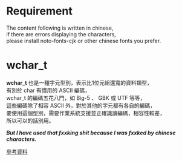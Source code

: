 # Requirement
The content following is written in chinese,  
if there are errors displaying the characters,  
please install noto-fonts-cjk or other chinese fonts you prefer.  
  
# wchar_t
**wchar_t** 也是一種字元型別，表示比1位元組還寬的資料類型，  
有別於 char 有慣用的 ASCII 編碼，  
 wchar_t 的編碼五花八門，如 Big-5 、 GBK 或 UTF 等等，  
這些編碼除了相容 ASCII 外，對於其他的字元都有各自的編碼，  
要使用這個型別，需要作業系統支援並正確識讀編碼，相容性較差，  
所以可以的話別用。  
  
***But I have used that fxxking shit because I was fxxked by chinese characters.***

[參考資料](https://zh.wikipedia.org/zh-tw/%E5%AF%AC%E5%AD%97%E5%85%83)
